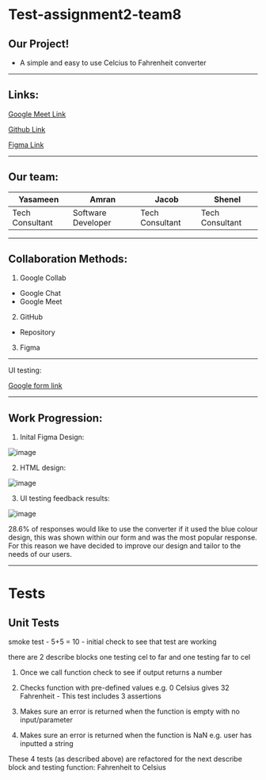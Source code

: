 # Test-assignment2-team8

## Our Project!

- A simple and easy to use Celcius to Fahrenheit converter

---

## Links:

[Google Meet Link](https://meet.google.com/qxf-kbsj-znp)

[Github Link](https://github.com/adaapp/Test-assignment2-team8.git)

[Figma Link](https://www.figma.com/files/project/30171167/Team-project?fuid=969893282186065214)

---

## Our team:

| Yasameen        | Amran              | Jacob           | Shenel          |
| --------------- | ------------------ | --------------- | --------------- |
| Tech Consultant | Software Developer | Tech Consultant | Tech Consultant |

---

## Collaboration Methods:

1. Google Collab

- Google Chat
- Google Meet

2. GitHub

- Repository

3. Figma

---

UI testing:

[Google form link](https://docs.google.com/forms/d/1cV7OobaVwHyIfseuUCFFQYjQQU19oXcvE4Z3gbBrLM0/prefill)

---

## Work Progression:


1. Inital Figma Design: 

![image](https://user-images.githubusercontent.com/79174597/116712507-d4e27c00-a9cb-11eb-8f31-f2d3e620d40b.png)


2. HTML design:

![image](https://user-images.githubusercontent.com/79174597/116699471-85954f00-a9bd-11eb-8c31-cda79b4af314.png)


3. UI testing feedback results:

![image](https://user-images.githubusercontent.com/79174597/116712021-52f25300-a9cb-11eb-81ec-4f26bafd53e1.png)

28.6% of responses would like to use the converter if it used the blue colour design, this was shown within our form and was the most popular response. For this reason we have decided to improve our design and tailor to the needs of our users. 



---

# Tests

## Unit Tests

smoke test - 5+5 = 10 - initial check to see that test are working

there are 2 describe blocks one testing cel to far and one testing far to cel

1. Once we call function check to see if output returns a number

2. Checks function with pre-defined values e.g. 0 Celsius gives 32 Fahrenheit - This test includes 3 assertions

3. Makes sure an error is returned when the function is empty with no input/parameter

4. Makes sure an error is returned when the function is NaN e.g. user has inputted a string

These 4 tests (as described above) are refactored for the next describe block and testing function: Fahrenheit to Celsius

